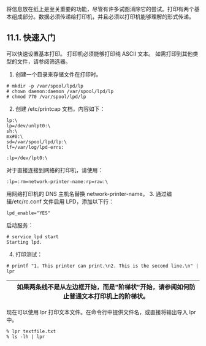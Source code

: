 将信息放在纸上是至关重要的功能，尽管有许多试图消除它的尝试。打印有两个基本组成部分。数据必须传递给打印机，并且必须以打印机能够理解的形式传递。

## 11.1. 快速入门

可以快速设置基本打印。 打印机必须能够打印纯 ASCII 文本。 如需打印到其他类型的文件，请参阅筛选器。

1. 创建一个目录来存储文件在打印时。

```
# mkdir -p /var/spool/lpd/lp
# chown daemon:daemon /var/spool/lpd/lp
# chmod 770 /var/spool/lpd/lp
```
2. 创建 /etc/printcap 文档，内容如下：

```
lp:\
lp=/dev/unlpt0:\  
sh:\
mx#0:\
sd=/var/spool/lpd/lp:\
lf=/var/log/lpd-errs:
```

```
:lp=/dev/lpt0:\
```

对于直接连接到网络的打印机，请使用：

```
:lp=:rm=network-printer-name:rp=raw:\
```

用网络打印机的 DNS 主机名替换 network-printer-name。
3. 通过编辑/etc/rc.conf 文件启用 LPD，添加以下行：

```
lpd_enable="YES"
```

启动服务：

```
# service lpd start
Starting lpd.
```
4. 打印测试：

```
# printf "1. This printer can print.\n2. This is the second line.\n" | lpr
```

|  | 如果两条线不是从左边框开始，而是"阶梯状"开始，请参阅如何防止普通文本打印机上的阶梯状。 |
| -- | ---------------------------------------------------------------------------------------- |

现在可以使用 lpr 打印文本文件。在命令行中提供文件名，或直接将输出导入 lpr 中。


```
% lpr textfile.txt
% ls -lh | lpr
```
